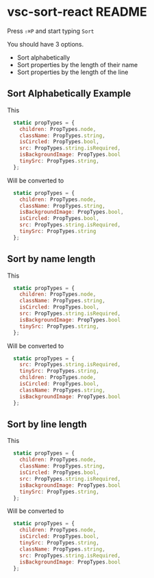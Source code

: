# vsc-sort-react README

Press `⇧⌘P` and start typing `Sort`

You should have 3 options.

- Sort alphabetically
- Sort properties by the length of their name
- Sort properties by the length of the line


## Sort Alphabetically Example

This

```javascript
  static propTypes = {
    children: PropTypes.node,
    className: PropTypes.string,
    isCircled: PropTypes.bool,
    src: PropTypes.string.isRequired,
    isBackgroundImage: PropTypes.bool
    tinySrc: PropTypes.string,
  };
```

Will be converted to

```javascript
  static propTypes = {
    children: PropTypes.node,
    className: PropTypes.string,
    isBackgroundImage: PropTypes.bool,
    isCircled: PropTypes.bool,
    src: PropTypes.string.isRequired,
    tinySrc: PropTypes.string
  };
```
## Sort by name length

This

```javascript
  static propTypes = {
    children: PropTypes.node,
    className: PropTypes.string,
    isCircled: PropTypes.bool,
    src: PropTypes.string.isRequired,
    isBackgroundImage: PropTypes.bool
    tinySrc: PropTypes.string,
  };
```

Will be converted to

```javascript
  static propTypes = {
    src: PropTypes.string.isRequired,
    tinySrc: PropTypes.string,
    children: PropTypes.node,
    isCircled: PropTypes.bool,
    className: PropTypes.string,
    isBackgroundImage: PropTypes.bool
  };
```

## Sort by line length

This

```javascript
  static propTypes = {
    children: PropTypes.node,
    className: PropTypes.string,
    isCircled: PropTypes.bool,
    src: PropTypes.string.isRequired,
    isBackgroundImage: PropTypes.bool
    tinySrc: PropTypes.string,
  };
```

Will be converted to

```javascript
  static propTypes = {
    children: PropTypes.node,
    isCircled: PropTypes.bool,
    tinySrc: PropTypes.string,
    className: PropTypes.string,
    src: PropTypes.string.isRequired,
    isBackgroundImage: PropTypes.bool
  };
```



